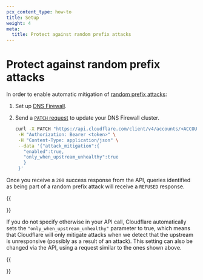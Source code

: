 ```yaml
---
pcx_content_type: how-to
title: Setup
weight: 4
meta:
  title: Protect against random prefix attacks
---
```


# Protect against random prefix attacks

In order to enable automatic mitigation of [random prefix attacks](/dns/dns-firewall/random-prefix-attacks/about/):

1. Set up [DNS Firewall](/dns/dns-firewall/setup/).
2. Send a [`PATCH` request](/api/operations/dns-firewall-update-dns-firewall-cluster) to update your DNS Firewall cluster.

   ```bash
   curl -X PATCH "https://api.cloudflare.com/client/v4/accounts/<ACCOUNT_ID>/dns_firewall/<CLUSTER_TAG>" \
    -H "Authorization: Bearer <token>" \
    -H "Content-Type: application/json" \
    --data '{"attack_mitigation":{
      "enabled":true,
      "only_when_upstream_unhealthy":true
      }
    }'
   ```

Once you receive a `200` success response from the API, queries identified as being part of a random prefix attack will receive a `REFUSED` response.

{{<Aside type="note">}}

If you do not specify otherwise in your API call, Cloudflare automatically sets the `"only_when_upstream_unhealthy"` parameter to true, which means that Cloudflare will only mitigate attacks when we detect that the upstream is unresponsive (possibly as a result of an attack). This setting can also be changed via the API, using a request similar to the ones shown above.

{{</Aside>}}
